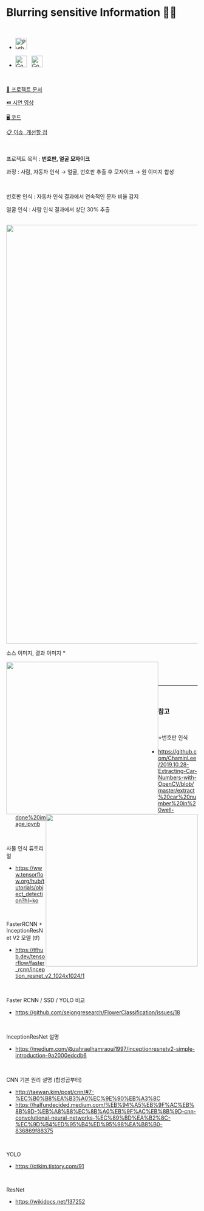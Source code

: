 <h1> Blurring sensitive Information 🚗🙎 </h1> 

</br>

- <a href="https://www.python.org/" title="Python"><img src="https://github.com/get-icon/geticon/raw/master/icons/python.svg" alt="Python" width="30px" height="30px"></a>&nbsp;&nbsp;

- <a href="https://colab.research.google.com" title="Google Colaboratory"><img src="https://user-images.githubusercontent.com/96364048/191513434-0961c768-1615-4707-a763-7dda4b4ffa7a.png" alt="Google Colaboratory" height="30px"></a>&nbsp;&nbsp;
<a href="https://www.google.com/drive/" title="Google Drive"><img src="https://user-images.githubusercontent.com/96364048/191513979-da4616a5-bd00-4050-8691-fa2a6dfd7372.png" alt="Google Drive" height="30px"></a>&nbsp;&nbsp;

</br>

<a href = "https://github.com/sungjun4403/ML_BLURinfo/blob/main/Documents/BLUR_%EC%B5%9C%EC%A2%85%EC%95%88.pdf"> 🌟 프로젝트 문서 </a>

<a href = "https://github.com/sungjun4403/ML_BLURinfo/blob/main/%EC%82%AC%EC%9A%A9%EC%84%A4%EB%AA%85%EC%84%9C.md"> ⏯️ 시연 영상</a>

<a href = "https://colab.research.google.com/drive/1qm5c9zf-13LGtQDa4vJ8459K_HE60SH3?usp=sharing"> 🖥️ 코드</a> 

<a href = ""> 📋 이슈, 개선할 점</a> 

</br>

프로젝트 목적 : __번호판, 얼굴 모자이크__ 

과정 : 사람, 자동차 인식 → 얼굴, 번호판 추출 후 모자이크 → 원 이미지 합성

</br>

번호판 인식 : 자동차 인식 결과에서 연속적인 문자 비율 감지

얼굴 인식 : 사람 인식 결과에서 상단 30% 추출 

</br>



<img width="1100" src="https://user-images.githubusercontent.com/96364048/191471682-f6513498-34df-42e5-8823-7b16c031c188.png">

</br>

소스 이미지, 결과 이미지 *

<img style="float:left" width="400" src="https://user-images.githubusercontent.com/96364048/191434531-a74e409a-1324-4546-84c5-7bafb69b66c1.png">&ensp;<img style="float:right" width="400" src="https://user-images.githubusercontent.com/96364048/191434545-91223e1a-aa5c-4059-b9a6-5c5af6a4d3f7.png">

</br>

----

<br/>

<h3>참고</h3>

<br/>

⭐번호판 인식
- https://github.com/ChaminLee/2019.10.28-Extracting-Car-Numbers-with-OpenCV/blob/master/extract%20car%20number%20in%20well-done%20image.ipynb

<br/>

사물 인식 튜토리얼
- https://www.tensorflow.org/hub/tutorials/object_detection?hl=ko

<br/>

FasterRCNN + InceptionResNet V2 모델 (tf)
- https://tfhub.dev/tensorflow/faster_rcnn/inception_resnet_v2_1024x1024/1

<br/>

Faster RCNN / SSD / YOLO 비교 
- https://github.com/sejongresearch/FlowerClassification/issues/18

<br/>

InceptionResNet 설명
- https://medium.com/@zahraelhamraoui1997/inceptionresnetv2-simple-introduction-9a2000edcdb6

<br/>

CNN 기본 원리 설명 (합성곱부터)
- http://taewan.kim/post/cnn/#7-%EC%B0%B8%EA%B3%A0%EC%9E%90%EB%A3%8C
- https://halfundecided.medium.com/%EB%94%A5%EB%9F%AC%EB%8B%9D-%EB%A8%B8%EC%8B%A0%EB%9F%AC%EB%8B%9D-cnn-convolutional-neural-networks-%EC%89%BD%EA%B2%8C-%EC%9D%B4%ED%95%B4%ED%95%98%EA%B8%B0-836869f88375

<br/>

YOLO
- https://ctkim.tistory.com/91

<br/>

ResNet
- https://wikidocs.net/137252

<br/>

